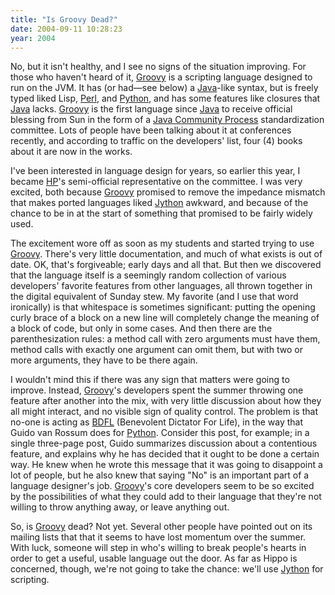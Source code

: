 ```yaml
---
title: "Is Groovy Dead?"
date: 2004-09-11 10:28:23
year: 2004
---
```

No, but it isn't healthy, and I see no signs of the situation improving.  For those who haven't heard of it, <a href="http://groovy.codehaus.org/">Groovy</a> is a scripting language designed to run on the JVM.  It has (or had—see below) a <a href="http://java.sun.com">Java</a>-like syntax, but is freely typed liked Lisp, <a href="http://www.perl.org">Perl</a>, and <a href="http://www.python.org">Python</a>, and has some features like closures that <a href="http://java.sun.com">Java</a> lacks.  <a href="http://groovy.codehaus.org">Groovy</a> is the first language since <a href="http://java.sun.com">Java</a> to receive official blessing from Sun in the form of a <a href="http://www.jcp.org">Java Community Process</a> standardization committee.  Lots of people have been talking about it at conferences recently, and according to traffic on the developers' list, four (4) books about it are now in the works.

I've been interested in language design for years, so earlier this year, I became <a href="http://www.hp.com">HP</a>'s semi-official representative on the committee.  I was very excited, both because <a href="http://groovy.codehaus.org">Groovy</a> promised to remove the impedance mismatch that makes ported languages liked <a href="http://www.jython.org">Jython</a> awkward, and because of the chance to be in at the start of something that promised to be fairly widely used.

The excitement wore off as soon as my students and started trying to use <a href="http://groovy.codehaus.org">Groovy</a>.  There's very little documentation, and much of what exists is out of date.  OK, that's forgiveable; early days and all that.  But then we discovered that the language itself is a seemingly random collection of various developers' favorite features from other languages, all thrown together in the digital equivalent of Sunday stew.  My favorite (and I use that word ironically) is that whitespace is sometimes significant: putting the opening curly brace of a block on a new line will completely change the meaning of a block of code, but only in some cases.  And then there are the parenthesization rules: a method call with zero arguments must have them, method calls with exactly one argument can omit them, but with two or more arguments, they have to be there again.

I wouldn't mind this if there was any sign that matters were going to improve.  Instead, <a href="http://groovy.codehaus.org">Groovy</a>'s developers spent the summer throwing one feature after another into the mix, with very little discussion about how they all might interact, and no visible sign of quality control.  The problem is that no-one is acting as <a href="http://catb.org/~esr/jargon/html/B/BDFL.html">BDFL</a> (Benevolent Dictator For Life), in the way that Guido van Rossum does for <a href="http://www.python.org">Python</a>.  Consider this post, for example; in a single three-page post, Guido summarizes discussion about a contentious feature, and explains why he has decided that it ought to be done a certain way.  He knew when he wrote this message that it was going to disappoint a lot of people, but he also knew that saying "No" is an important part of a language designer's job.  <a href="http://groovy.codehaus.org">Groovy</a>'s core developers seem to be so excited by the possibilities of what they could add to their language that they're not willing to throw anything away, or leave anything out.

So, is <a href="http://groovy.codehaus.org">Groovy</a> dead?  Not yet.  Several other people have pointed out on its mailing lists that that it seems to have lost momentum over the summer.  With luck, someone will step in who's willing to break people's hearts in order to get a useful, usable language out the door.  As far as Hippo is concerned, though, we're not going to take the chance: we'll use <a href="http://www.jython.org">Jython</a> for scripting.
